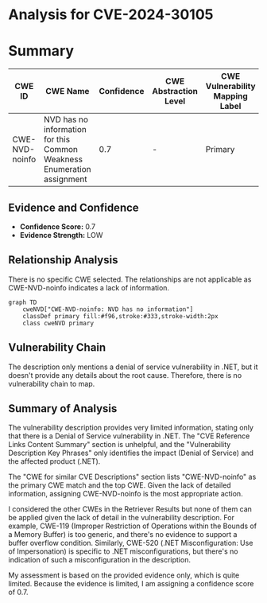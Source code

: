 # Analysis for CVE-2024-30105

# Summary

| CWE ID        | CWE Name                                                                   | Confidence | CWE Abstraction Level | CWE Vulnerability Mapping Label | CWE-Vulnerability Mapping Notes |
| ------------- | -------------------------------------------------------------------------- | ---------- | --------------------- | ------------------------------- | ------------------------------- |
| CWE-NVD-noinfo | NVD has no information for this Common Weakness Enumeration assignment    | 0.7        | -                     | Primary                         | -                               |

## Evidence and Confidence

*   **Confidence Score:** 0.7
*   **Evidence Strength:** LOW

## Relationship Analysis

There is no specific CWE selected. The relationships are not applicable as CWE-NVD-noinfo indicates a lack of information.

```mermaid
graph TD
    cweNVD["CWE-NVD-noinfo: NVD has no information"]
    classDef primary fill:#f96,stroke:#333,stroke-width:2px
    class cweNVD primary
```

## Vulnerability Chain

The description only mentions a denial of service vulnerability in .NET, but it doesn't provide any details about the root cause. Therefore, there is no vulnerability chain to map.

## Summary of Analysis

The vulnerability description provides very limited information, stating only that there is a Denial of Service vulnerability in .NET. The "CVE Reference Links Content Summary" section is unhelpful, and the "Vulnerability Description Key Phrases" only identifies the impact (Denial of Service) and the affected product (.NET).

The "CWE for similar CVE Descriptions" section lists "CWE-NVD-noinfo" as the primary CWE match and the top CWE. Given the lack of detailed information, assigning CWE-NVD-noinfo is the most appropriate action.

I considered the other CWEs in the Retriever Results but none of them can be applied given the lack of detail in the vulnerability description. For example, CWE-119 (Improper Restriction of Operations within the Bounds of a Memory Buffer) is too generic, and there's no evidence to support a buffer overflow condition. Similarly, CWE-520 (.NET Misconfiguration: Use of Impersonation) is specific to .NET misconfigurations, but there's no indication of such a misconfiguration in the description.

My assessment is based on the provided evidence only, which is quite limited. Because the evidence is limited, I am assigning a confidence score of 0.7.